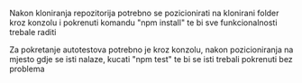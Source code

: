 Nakon kloniranja repozitorija potrebno se pozicionirati na klonirani folder kroz konzolu
i pokrenuti komandu "npm install" te bi sve funkcionalnosti trebale raditi

Za pokretanje autotestova potrebno je kroz konzolu, nakon pozicioniranja na mjesto gdje se isti nalaze,
kucati "npm test" te bi se isti trebali pokrenuti bez problema
